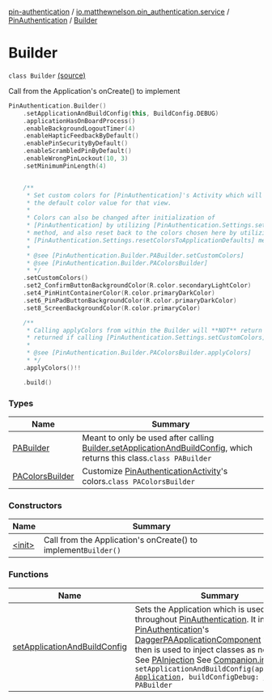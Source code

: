 [pin-authentication](../../../index.md) / [io.matthewnelson.pin_authentication.service](../../index.md) / [PinAuthentication](../index.md) / [Builder](./index.md)

# Builder

`class Builder` [(source)](https://github.com/05nelsonm/pin-authentication/blob/master/pin-authentication/src/main/java/io/matthewnelson/pin_authentication/service/PinAuthentication.kt#L29)

Call from the Application's onCreate() to implement

``` kotlin
PinAuthentication.Builder()
    .setApplicationAndBuildConfig(this, BuildConfig.DEBUG)
    .applicationHasOnBoardProcess()
    .enableBackgroundLogoutTimer(4)
    .enableHapticFeedbackByDefault()
    .enablePinSecurityByDefault()
    .enableScrambledPinByDefault()
    .enableWrongPinLockout(10, 3)
    .setMinimumPinLength(4)


    /**
     * Set custom colors for [PinAuthentication]'s Activity which will overwrite
     * the default color value for that view.
     *
     * Colors can also be changed after initialization of
     * [PinAuthentication] by utilizing [PinAuthentication.Settings.setCustomColors]
     * method, and also reset back to the colors chosen here by utilizing the
     * [PinAuthentication.Settings.resetColorsToApplicationDefaults] method.
     *
     * @see [PinAuthentication.Builder.PABuilder.setCustomColors]
     * @see [PinAuthentication.Builder.PAColorsBuilder]
     * */
    .setCustomColors()
    .set2_ConfirmButtonBackgroundColor(R.color.secondaryLightColor)
    .set4_PinHintContainerColor(R.color.primaryDarkColor)
    .set6_PinPadButtonBackgroundColor(R.color.primaryDarkColor)
    .set8_ScreenBackgroundColor(R.color.primaryColor)

    /**
     * Calling applyColors from within the Builder will **NOT** return null. null is only
     * returned if calling [PinAuthentication.Settings.setCustomColors].
     *
     * @see [PinAuthentication.Builder.PAColorsBuilder.applyColors]
     * */
    .applyColors()!!

    .build()
```

### Types

| Name | Summary |
|---|---|
| [PABuilder](-p-a-builder/index.md) | Meant to only be used after calling [Builder.setApplicationAndBuildConfig](set-application-and-build-config.md), which returns this class.`class PABuilder` |
| [PAColorsBuilder](-p-a-colors-builder/index.md) | Customize [PinAuthenticationActivity](#)'s colors.`class PAColorsBuilder` |

### Constructors

| Name | Summary |
|---|---|
| [&lt;init&gt;](-init-.md) | Call from the Application's onCreate() to implement`Builder()` |

### Functions

| Name | Summary |
|---|---|
| [setApplicationAndBuildConfig](set-application-and-build-config.md) | Sets the Application which is used throughout [PinAuthentication](../index.md). It initializes [PinAuthentication](../index.md)'s [DaggerPAApplicationComponent](#) which then is used to inject classes as needed. See [PAInjection](#) See [Companion.injected](#)`fun setApplicationAndBuildConfig(application: `[`Application`](https://developer.android.com/reference/android/app/Application.html)`, buildConfigDebug: `[`Boolean`](https://kotlinlang.org/api/latest/jvm/stdlib/kotlin/-boolean/index.html)`): PABuilder` |
